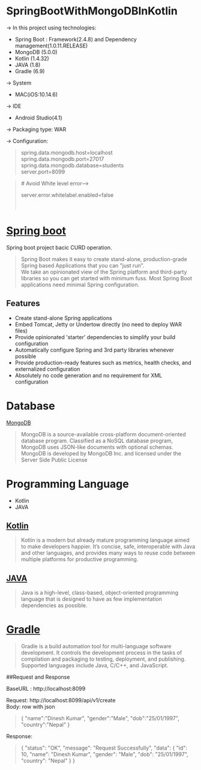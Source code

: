# SpringBootWithMongoDBInKotlin

-> In this project using technologies:
* Spring Boot : Framework(2.4.8) and Dependency management(1.0.11.RELEASE)
* MongoDB (5.0.0)
* Kotlin (1.4.32)
* JAVA (1.8)
* Gradle (6.9)

-> System 
* MAC(iOS:10.14.6)

-> IDE
* Android Studio(4.1)

-> Packaging type: WAR

-> Configuration:<br>
  > spring.data.mongodb.host=localhost<br>
   spring.data.mongodb.port=27017<br>
   spring.data.mongodb.database=students<br>
   server.port=8099<br>

> <!--> # Avoid White level error-->
> server.error.whitelabel.enabled=false <br>
>  <!--#logging.level.ROOT=DEBUG--><br>



# [Spring boot](https://spring.io/projects/spring-boot)
Spring boot project bacic CURD operation.

> Spring Boot makes it easy to create stand-alone, production-grade Spring based Applications that you can "just run".<br>
 We take an opinionated view of the Spring platform and third-party libraries so you can get started with minimum fuss. Most Spring Boot applications need minimal Spring configuration.
 
 ## Features
 * Create stand-alone Spring applications
 * Embed Tomcat, Jetty or Undertow directly (no need to deploy WAR files)
 * Provide opinionated 'starter' dependencies to simplify your build configuration
 * Automatically configure Spring and 3rd party libraries whenever possible
 * Provide production-ready features such as metrics, health checks, and externalized configuration
 * Absolutely no code generation and no requirement for XML configuration


# Database
 [MongoDB](https://docs.mongodb.com) 
  > MongoDB is a source-available cross-platform document-oriented database program. Classified as a NoSQL database program, MongoDB uses JSON-like documents with optional schemas. MongoDB is developed by MongoDB Inc. and licensed under the Server Side Public License

# Programming Language
* Kotlin
* JAVA

## [Kotlin](https://kotlinlang.org)
> Kotlin is a modern but already mature programming language aimed to make developers happier. It’s concise, safe, interoperable with Java and other languages, and provides many ways to reuse code between multiple platforms for productive programming.

## [JAVA](https://www.java.com/en/)
> Java is a high-level, class-based, object-oriented programming language that is designed to have as few implementation dependencies as possible.

# [Gradle](https://gradle.org)
> Gradle is a build automation tool for multi-language software development. It controls the development process in the tasks of compilation and packaging to testing, deployment, and publishing. Supported languages include Java, C/C++, and JavaScript.




##Request and Response<br>

BaseURL : http://localhost:8099

Request: http://localhost:8099/api/v1/create<br>
Body: row with json<br>
> {
    "name":"Dinesh Kumar",
    "gender":"Male",
    "dob":"25/01/1997",
    "country":"Nepal"
}


Response:<br>
> {
    "status": "OK",
    "message": "Request Successfully",
    "data": {
        "id": 10,
        "name": "Dinesh Kumar",
        "gender": "Male",
        "dob": "25/01/1997",
        "country": "Nepal"
    }
}

